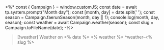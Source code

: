 <%* 
const { Campaign } = window.customJS;
const date = await tp.system.prompt("Month day");
const [month, day] = date.split(' ');
const season = Campaign.faerunSeason(month, day || 1);
console.log(month, day, season);
const weather = await Campaign.weather(season);
const slug = Campaign.toFileName(date);
-%>
> [!weather] Weather on <% date %>
> <% weather %>
^weather-<% slug %>
